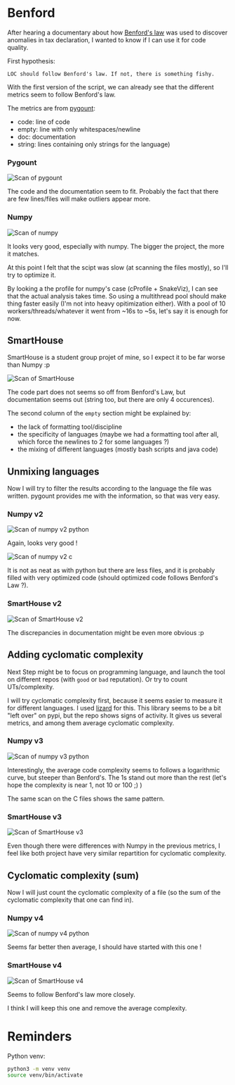 # Benford

After hearing a documentary about how [Benford's law](https://en.wikipedia.org/wiki/Benford%27s_law) was used to discover anomalies in tax declaration, I wanted to know if I can use it for code quality.

First hypothesis:
```
LOC should follow Benford's law. If not, there is something fishy.
```

With the first version of the script, we can already see that the different metrics seem to follow Benford's law.

The metrics are from [pygount](https://pygount.readthedocs.io/en/latest/api.html):
* code: line of code
* empty: line with only whitespaces/newline
* doc: documentation
* string: lines containing only strings for the language)

### Pygount

![Scan of pygount](docs/pygount_v1.png)

The code and the documentation seem to fit. Probably the fact that there are few lines/files will make outliers appear more.

### Numpy

![Scan of numpy](docs/numpy_v1.png)

It looks very good, especially with numpy. The bigger the project, the more it matches.


At this point I felt that the scipt was slow (at scanning the files mostly), so I'll try to optimize it.

By looking a the profile for numpy's case (cProfile + SnakeViz), I can see that the actual analysis takes time. So using a multithread pool should make thing faster easily (I'm not into heavy opitimization either). With a pool of 10 workers/threads/whatever it went from ~16s to ~5s, let's say it is enough for now.

## SmartHouse

SmartHouse is a student group projet of mine, so I expect it to be far worse than Numpy :p

![Scan of SmartHouse](docs/smarthouse_v1.png)

The code part does not seems so off from Benford's Law, but documentation seems out (string too, but there are only 4 occurences).

The second column of the `empty` section might be explained by:
* the lack of formatting tool/discipline
* the specificity of languages (maybe we had a formatting tool after all, which force the newlines to 2 for some languages ?)
* the mixing of different languages (mostly bash scripts and java code)

## Unmixing languages

Now I will try to filter the results according to the language the file was written. pygount provides me with the information, so that was very easy.

### Numpy v2

![Scan of numpy v2 python](docs/numpy_v2_python.png)

Again, looks very good !

![Scan of numpy v2 c](docs/numpy_v2_c.png)

It is not as neat as with python but there are less files, and it is probably filled with very optimized code (should optimized code follows Benford's Law ?).

### SmartHouse v2

![Scan of SmartHouse v2](docs/smarthouse_v2_java.png)

The discrepancies in documentation might be even more obvious :p

## Adding cyclomatic complexity

Next Step might be to focus on programming language, and launch the tool on different repos (with `good` or `bad` reputation). Or try to count UTs/complexity.

I will try cyclomatic complexity first, because it seems easier to measure it for different languages. I used [lizard](https://github.com/terryyin/lizard) for this. This library seems to be a bit "left over" on pypi, but the repo shows signs of activity. It gives us several metrics, and among them average cyclomatic complexity.

### Numpy v3

![Scan of numpy v3 python](docs/numpy_v3_python.png)

Interestingly, the average code complexity seems to follows a logarithmic curve, but steeper than Benford's. The 1s stand out more than the rest (let's hope the complexity is near 1, not 10 or 100 ;) )

The same scan on the C files shows the same pattern.

### SmartHouse v3

![Scan of SmartHouse v3](docs/smarthouse_v3_java.png)

Even though there were differences with Numpy in the previous metrics, I feel like both project have very similar repartition for cyclomatic complexity.

## Cyclomatic complexity (sum)

Now I will just count the cyclomatic complexity of a file (so the sum of the cyclomatic complexity that one can find in).

### Numpy v4

![Scan of numpy v4 python](docs/numpy_v4_python.png)

Seems far better then average, I should have started with this one !

### SmartHouse v4

![Scan of SmartHouse v4](docs/smarthouse_v4_java.png)

Seems to follow Benford's law more closely.

I think I will keep this one and remove the average complexity.

# Reminders

Python venv:
```bash
python3 -m venv venv
source venv/bin/activate
```
